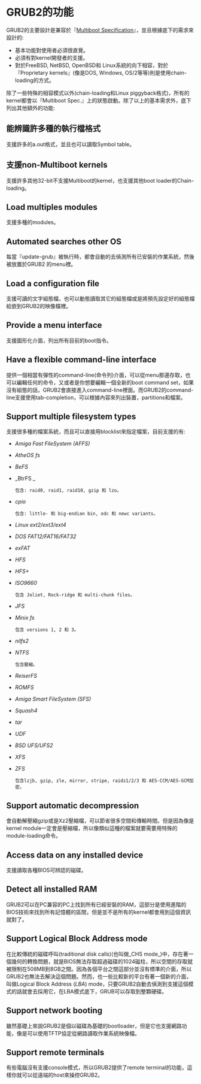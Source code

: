 # GRUB2的功能

GRUB2的主要設計是兼容於『[Multiboot Specification](https://www.gnu.org/software/grub/manual/multiboot/multiboot.html#Top)』，並且根據底下的需求來設計的:

* 基本功能對使用者必須很直覺。
* 必須有對kernel開發者的支援。
* 對於FreeBSD, NetBSD, OpenBSD和 Linux系統的向下相容，對於『Proprietary kernels』(像是DOS, Windows, OS/2等等)則是使用chain-loading的方式。

除了一些特殊的相容模式以外(chain-loading和Linux piggyback格式)，所有的kernel都會以『Multiboot Spec.』上的狀態啟動。除了以上的基本需求外，底下列出其他額外的功能:

## 能辨識許多種的執行檔格式
支援許多的a.out格式，並且也可以讀取Symbol table。

## 支援non-Multiboot kernels
支援許多其他32-bit不支援Multiboot的kernel，也支援其他boot loader的Chain-loading。

## Load multiples modules

支援多種的modules。


## Automated searches other OS

每當『update-grub』被執行時，都會自動的去偵測所有已安裝的作業系統，然後被放置於GRUB2 的menu裡。


## Load a configuration file

支援可讀的文字組態檔，也可以動態讀取其它的組態檔或是將預先設定好的組態檔給嵌到GRUB2的映像檔裡。



## Provide a menu interface

支援圖形化介面，列出所有目前的boot指令。



## Have a flexible command-line interface

提供一個相當有彈性的command-line\(命令列\)介面，可以從menu那邊存取，也可以編輯任何的命令，又或者是你想要編輯一個全新的boot command set，如果沒有組態的話，GRUB2會直接進入command-line裡面。而GRUB2的command-line支援使用tab-completion，可以根據內容來列出裝置，partitions和檔案。



## Support multiple filesystem types

支援很多種的檔案系統，而且可以直接用blocklist來指定檔案，目前支援的有:

* _Amiga Fast FileSystem \(AFFS\)_

* _AtheOS fs_

* _BeFS_

* _BtrFS _

  ```
  包含: raid0, raid1, raid10, gzip 和 lzo。
  ```

* _cpio_

  ```
  包含: little- 和 big-endian bin, odc 和 newc variants。
  ```

* _Linux ext2/ext3/ext4_

* _DOS FAT12/FAT16/FAT32_

* _exFAT_

* _HFS_

* _HFS+_

* _ISO9660_

  ```
  包含 Joliet, Rock-ridge 和 multi-chunk files。
  ```

* _JFS_

* _Minix fs_

  ```
  包含 versions 1, 2 和 3。
  ```

* _nilfs2_

* _NTFS_

  ```
  包含壓縮。
  ```

* _ReiserFS_

* _ROMFS_

* _Amiga Smart FileSystem \(SFS\)_

* _Squash4_

* _tar_

* _UDF_

* _BSD UFS/UFS2_

* _XFS_

* _ZFS_

  ```
  包含lzjb, gzip, zle, mirror, stripe, raidz1/2/3 和 AES-CCM/AES-GCM加密。
  ```


## Support automatic decompression

會自動解壓縮gzip或是Xz2壓縮檔，可以節省很多空間和傳輸時間。但是因為像是kernel module一定會是壓縮檔，所以像類似這種的檔案就要需要用特殊的module-loading命令。



## Access data on any installed device

支援讀取各種BIOS可辨認的磁碟。



## Detect all installed RAM

GRUB2可以在PC兼容的PC上找到所有已經安裝的RAM，這部分是使用進階的BIOS技術來找到所有記憶體的區間，但是並不是所有的kernel都會用到這個資訊就對了。


## Support Logical Block Address mode

在比較傳統的磁碟呼叫\(traditional disk calls\)\(也叫做_CHS mode_\)中，存在著一個幾何的轉換問題，就是BIOS無法存取超過磁碟的1024磁柱，所以空間的存取就被限制在508MB到8GB之間。因為各個平台之間這部分並沒有標準的介面，所以GRUB2也無法去解決這個問題。然而，也一些比較新的平台有著一個新的介面，叫做Logical Block Address \(_LBA_\) mode，只要GRUB2自動去偵測到支援這個模式的話就會去採用它，在LBA模式底下，GRUB可以存取到整顆硬碟。



## Support network booting

雖然基礎上來說GRUB2是個以磁碟為基礎的bootloader，但是它也支援網路功能，像是可以使用TFTP協定從網路讀取作業系統映像檔。



## Support remote terminals

有些電腦沒有支援console模式，所以GRUB2提供了remote terminal的功能，這樣你就可以從遠端的host來操控GRUB2。


